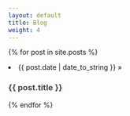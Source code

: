 ```yaml
---
layout: default
title: Blog
weight: 4
---
```


{% for post in site.posts %}
  <li><span>{{ post.date | date_to_string }}</span> &raquo; <h3 style="color:#424242;" href="{{ post.url }}">{{ post.title }}</h3></li>
{% endfor %}


